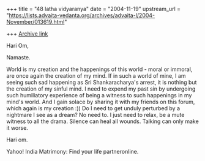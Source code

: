 +++
title = "48 latha vidyaranya"
date = "2004-11-19"
upstream_url = "https://lists.advaita-vedanta.org/archives/advaita-l/2004-November/013619.html"

+++
[Archive link](https://lists.advaita-vedanta.org/archives/advaita-l/2004-November/013619.html)


Hari Om,

Namaste.

World is my creation and the happenings of this world - moral or immoral, are once again the creation of my mind. If in such a world of mine, I am seeing such sad happening as Sri Shankaracharya's arrest, it is nothing but the creation of my sinful mind. I need to expend my past sin by undergoing such humiliatory experience of being a witness to such happenings in my mind's world. And I gain solace by sharing it with my friends on this forum, which again is my creation :)) Do I need to get unduly perturbed by a nightmare I see as a dream? No need to. I just need to relax, be a mute witness to all the drama. Silence can heal all wounds. Talking can only make it worse.

Hari om.


Yahoo! India Matrimony: Find your life partneronline.

